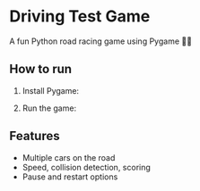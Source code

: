 # Driving Test Game

A fun Python road racing game using Pygame 🚗💨

## How to run
1. Install Pygame:

2. Run the game:

## Features
- Multiple cars on the road
- Speed, collision detection, scoring
- Pause and restart options
